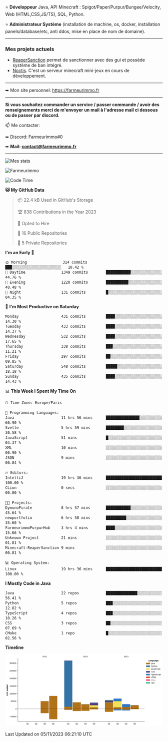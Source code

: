 ⭐ **Développeur** Java, API Minecraft : Spigot/Paper/Purpur/Bungee/Velocity, Web (HTML,CSS,JS/TS), SQL, Python.

⭐ **Administrateur Système** (installation de machine, os, docker, installation panels/database/etc, anti ddos, mise en place de nom de domaine).

---

### Mes projets actuels
- [ReaperSanction](https://www.spigotmc.org/resources/reapersanction.89580/) permet de sanctionner avec des gui et possède système de ban intégré.
- [Noctis](https://discord.gg/ydRurvUJ8U). C'est un serveur minecraft mini-jeux en cours de développement.

---

➥ Mon site personnel: https://farmeurimmo.fr

---

**Si vous souhaitez commander un service / passer commande / avoir des renseignements merci de m'envoyer un mail à l'adresse mail ci dessous ou de passer par discord.**

📫 Me contacter:
 
   ➥ Discord: Farmeurimmo#0
   
   ➥ **Mail: contact@farmeurimmo.fr**

---

![Mes stats](https://github-readme-stats.farmeurimmo.fr/api?username=Farmeurimmo&count_private=true&show_icons=true&theme=radical)

<img src="https://komarev.com/ghpvc/?username=Farmeurimmo" alt="Farmeurimmo" />

<!--START_SECTION:waka-->
![Code Time](http://img.shields.io/badge/Code%20Time-1%2C003%20hrs%2015%20mins-blue)

**🐱 My GitHub Data** 

> 📦 22.4 kB Used in GitHub's Storage 
 > 
> 🏆 838 Contributions in the Year 2023
 > 
> 💼 Opted to Hire
 > 
> 📜 16 Public Repositories 
 > 
> 🔑 5 Private Repositories 
 > 
**I'm an Early 🐤** 

```text
🌞 Morning                314 commits         ███░░░░░░░░░░░░░░░░░░░░░░   10.42 % 
🌆 Daytime                1349 commits        ███████████░░░░░░░░░░░░░░   44.76 % 
🌃 Evening                1220 commits        ██████████░░░░░░░░░░░░░░░   40.48 % 
🌙 Night                  131 commits         █░░░░░░░░░░░░░░░░░░░░░░░░   04.35 % 
```
📅 **I'm Most Productive on Saturday** 

```text
Monday                   431 commits         ████░░░░░░░░░░░░░░░░░░░░░   14.30 % 
Tuesday                  433 commits         ████░░░░░░░░░░░░░░░░░░░░░   14.37 % 
Wednesday                532 commits         ████░░░░░░░░░░░░░░░░░░░░░   17.65 % 
Thursday                 338 commits         ███░░░░░░░░░░░░░░░░░░░░░░   11.21 % 
Friday                   297 commits         ██░░░░░░░░░░░░░░░░░░░░░░░   09.85 % 
Saturday                 548 commits         █████░░░░░░░░░░░░░░░░░░░░   18.18 % 
Sunday                   435 commits         ████░░░░░░░░░░░░░░░░░░░░░   14.43 % 
```


📊 **This Week I Spent My Time On** 

```text
🕑︎ Time Zone: Europe/Paris

💬 Programming Languages: 
Java                     11 hrs 56 mins      ███████████████░░░░░░░░░░   60.90 % 
Svelte                   5 hrs 59 mins       ████████░░░░░░░░░░░░░░░░░   30.58 % 
JavaScript               51 mins             █░░░░░░░░░░░░░░░░░░░░░░░░   04.37 % 
XML                      10 mins             ░░░░░░░░░░░░░░░░░░░░░░░░░   00.90 % 
JSON                     9 mins              ░░░░░░░░░░░░░░░░░░░░░░░░░   00.84 % 

🔥 Editors: 
IntelliJ                 19 hrs 36 mins      █████████████████████████   100.00 % 
CLion                    0 secs              ░░░░░░░░░░░░░░░░░░░░░░░░░   00.00 % 

🐱‍💻 Projects: 
DymunoPirate             8 hrs 57 mins       ███████████░░░░░░░░░░░░░░   45.64 % 
newportfolio             6 hrs 58 mins       █████████░░░░░░░░░░░░░░░░   35.60 % 
FarmeurimmoPurpurHub     3 hrs 4 mins        ████░░░░░░░░░░░░░░░░░░░░░   15.66 % 
Unknown Project          21 mins             ░░░░░░░░░░░░░░░░░░░░░░░░░   01.81 % 
Minecraft-ReaperSanction 9 mins              ░░░░░░░░░░░░░░░░░░░░░░░░░   00.81 % 

💻 Operating System: 
Linux                    19 hrs 36 mins      █████████████████████████   100.00 % 
```

**I Mostly Code in Java** 

```text
Java                     22 repos            ██████████████░░░░░░░░░░░   56.41 % 
Python                   5 repos             ███░░░░░░░░░░░░░░░░░░░░░░   12.82 % 
TypeScript               4 repos             ███░░░░░░░░░░░░░░░░░░░░░░   10.26 % 
CSS                      3 repos             ██░░░░░░░░░░░░░░░░░░░░░░░   07.69 % 
CMake                    1 repo              █░░░░░░░░░░░░░░░░░░░░░░░░   02.56 % 
```



**Timeline**

![Lines of Code chart](https://raw.githubusercontent.com/Farmeurimmo/Farmeurimmo/main/assets/bar_graph.png)


 Last Updated on 05/11/2023 06:21:10 UTC
<!--END_SECTION:waka-->
